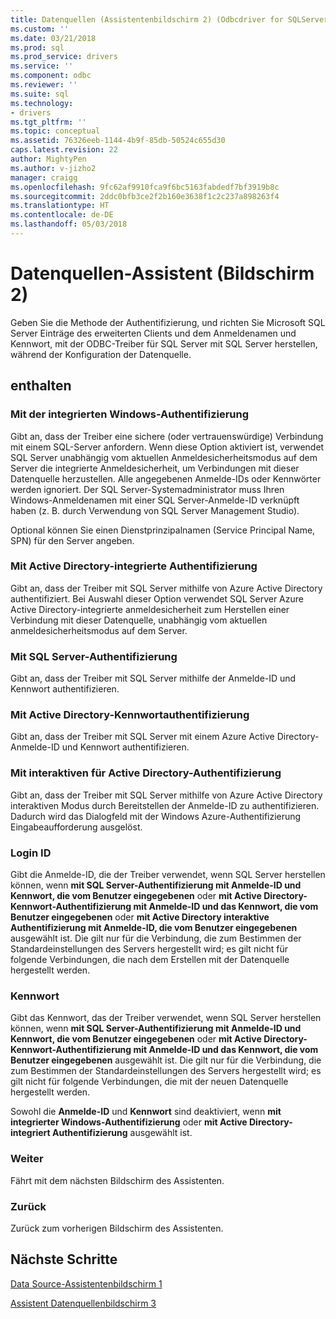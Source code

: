 ```yaml
---
title: Datenquellen (Assistentenbildschirm 2) (Odbcdriver for SQLServer) | Microsoft Docs
ms.custom: ''
ms.date: 03/21/2018
ms.prod: sql
ms.prod_service: drivers
ms.service: ''
ms.component: odbc
ms.reviewer: ''
ms.suite: sql
ms.technology:
- drivers
ms.tgt_pltfrm: ''
ms.topic: conceptual
ms.assetid: 76326eeb-1144-4b9f-85db-50524c655d30
caps.latest.revision: 22
author: MightyPen
ms.author: v-jizho2
manager: craigg
ms.openlocfilehash: 9fc62af9910fca9f6bc5163fabdedf7bf3919b8c
ms.sourcegitcommit: 2ddc0bfb3ce2f2b160e3638f1c2c237a898263f4
ms.translationtype: HT
ms.contentlocale: de-DE
ms.lasthandoff: 05/03/2018
---
```

# <a name="data-source-wizard-screen-2"></a>Datenquellen-Assistent (Bildschirm 2)

Geben Sie die Methode der Authentifizierung, und richten Sie Microsoft SQL Server Einträge des erweiterten Clients und dem Anmeldenamen und Kennwort, mit der ODBC-Treiber für SQL Server mit SQL Server herstellen, während der Konfiguration der Datenquelle.

## <a name="options"></a>enthalten

### <a name="with-integrated-windows-authentication"></a>Mit der integrierten Windows-Authentifizierung

Gibt an, dass der Treiber eine sichere (oder vertrauenswürdige) Verbindung mit einem SQL-Server anfordern. Wenn diese Option aktiviert ist, verwendet SQL Server unabhängig vom aktuellen Anmeldesicherheitsmodus auf dem Server die integrierte Anmeldesicherheit, um Verbindungen mit dieser Datenquelle herzustellen. Alle angegebenen Anmelde-IDs oder Kennwörter werden ignoriert. Der SQL Server-Systemadministrator muss Ihren Windows-Anmeldenamen mit einer SQL Server-Anmelde-ID verknüpft haben (z. B. durch Verwendung von SQL Server Management Studio).

Optional können Sie einen Dienstprinzipalnamen (Service Principal Name, SPN) für den Server angeben.

### <a name="with-active-directory-integrated-authentication"></a>Mit Active Directory-integrierte Authentifizierung

Gibt an, dass der Treiber mit SQL Server mithilfe von Azure Active Directory authentifiziert. Bei Auswahl dieser Option verwendet SQL Server Azure Active Directory-integrierte anmeldesicherheit zum Herstellen einer Verbindung mit dieser Datenquelle, unabhängig vom aktuellen anmeldesicherheitsmodus auf dem Server.

### <a name="with-sql-server-authentication"></a>Mit SQL Server-Authentifizierung

Gibt an, dass der Treiber mit SQL Server mithilfe der Anmelde-ID und Kennwort authentifizieren.

### <a name="with-active-directory-password-authentication"></a>Mit Active Directory-Kennwortauthentifizierung

Gibt an, dass der Treiber mit SQL Server mit einem Azure Active Directory-Anmelde-ID und Kennwort authentifizieren.

### <a name="with-active-directory-interactive-authentication"></a>Mit interaktiven für Active Directory-Authentifizierung

Gibt an, dass der Treiber mit SQL Server mithilfe von Azure Active Directory interaktiven Modus durch Bereitstellen der Anmelde-ID zu authentifizieren. Dadurch wird das Dialogfeld mit der Windows Azure-Authentifizierung Eingabeaufforderung ausgelöst.

### <a name="login-id"></a>Login ID

Gibt die Anmelde-ID, die der Treiber verwendet, wenn SQL Server herstellen können, wenn **mit SQL Server-Authentifizierung mit Anmelde-ID und Kennwort, die vom Benutzer eingegebenen** oder **mit Active Directory-Kennwort-Authentifizierung mit Anmelde-ID und das Kennwort, die vom Benutzer eingegebenen** oder **mit Active Directory interaktive Authentifizierung mit Anmelde-ID, die vom Benutzer eingegebenen** ausgewählt ist. Die gilt nur für die Verbindung, die zum Bestimmen der Standardeinstellungen des Servers hergestellt wird; es gilt nicht für folgende Verbindungen, die nach dem Erstellen mit der Datenquelle hergestellt werden.

### <a name="password"></a>Kennwort

Gibt das Kennwort, das der Treiber verwendet, wenn SQL Server herstellen können, wenn **mit SQL Server-Authentifizierung mit Anmelde-ID und Kennwort, die vom Benutzer eingegebenen** oder **mit Active Directory-Kennwort-Authentifizierung mit Anmelde-ID und das Kennwort, die vom Benutzer eingegebenen** ausgewählt ist. Die gilt nur für die Verbindung, die zum Bestimmen der Standardeinstellungen des Servers hergestellt wird; es gilt nicht für folgende Verbindungen, die mit der neuen Datenquelle hergestellt werden.

Sowohl die **Anmelde-ID** und **Kennwort** sind deaktiviert, wenn **mit integrierter Windows-Authentifizierung** oder **mit Active Directory-integriert Authentifizierung** ausgewählt ist.

### <a name="next"></a>Weiter

Fährt mit dem nächsten Bildschirm des Assistenten.

### <a name="back"></a>Zurück

Zurück zum vorherigen Bildschirm des Assistenten.

## <a name="next-steps"></a>Nächste Schritte

[Data Source-Assistentenbildschirm 1](../../../connect/odbc/windows/dsn-wizard-1.md)

[Assistent Datenquellenbildschirm 3](../../../connect/odbc/windows/dsn-wizard-3.md)

